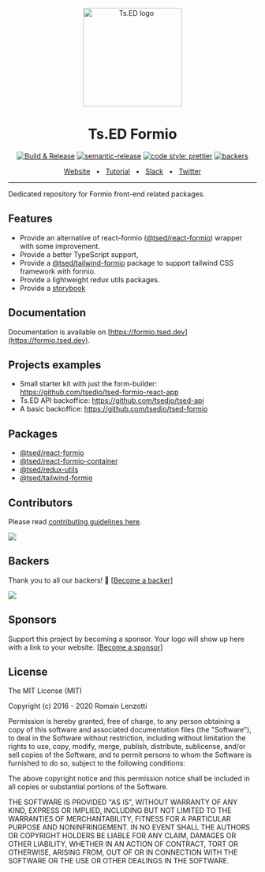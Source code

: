 <p style="text-align: center" align="center">
 <a href="https://tsed.dev" target="_blank"><img src="https://tsed.dev/tsed-og.png" width="200" alt="Ts.ED logo"/></a>
</p>

<div align="center">

   <h1>Ts.ED Formio</h1>

[![Build & Release](https://github.com/tsedio/tsed-formio/actions/workflows/build.yml/badge.svg)](https://github.com/tsedio/tsed-formio/actions/workflows/build.yml)
[![semantic-release](https://img.shields.io/badge/%20%20%F0%9F%93%A6%F0%9F%9A%80-semantic--release-e10079.svg)](https://github.com/semantic-release/semantic-release)
[![code style: prettier](https://img.shields.io/badge/code_style-prettier-ff69b4.svg?style=flat-square)](https://github.com/prettier/prettier)
[![backers](https://opencollective.com/tsed/tiers/badge.svg)](https://opencollective.com/tsed)

</div>

<div align="center">
  <a href="https://tsed.dev/">Website</a>
  <span>&nbsp;&nbsp;•&nbsp;&nbsp;</span>
  <a href="https://tsed.dev/tutorials/prisma.html">Tutorial</a>
  <span>&nbsp;&nbsp;•&nbsp;&nbsp;</span>
  <a href="https://slack.tsed.dev">Slack</a>
  <span>&nbsp;&nbsp;•&nbsp;&nbsp;</span>
  <a href="https://twitter.com/TsED_io">Twitter</a>
</div>

<hr />

Dedicated repository for Formio front-end related packages.

## Features

- Provide an alternative of react-formio ([@tsed/react-formio](./packages/react-formio/readme.md)) wrapper with some improvement.
- Provide a better TypeScript support,
- Provide a [@tsed/tailwind-formio](./packages/tailwind-formio/readme.md) package to support tailwind CSS framework with formio.
- Provide a lightweight redux utils packages.
- Provide a [storybook](https://formio.tsed.dev)

## Documentation

Documentation is available on [https://formio.tsed.dev](https://formio.tsed.dev).

## Projects examples

- Small starter kit with just the form-builder: https://github.com/tsedio/tsed-formio-react-app
- Ts.ED API backoffice: https://github.com/tsedio/tsed-api
- A basic backoffice: https://github.com/tsedio/tsed-formio

## Packages

- [@tsed/react-formio](./packages/react-formio/readme.md)
- [@tsed/react-formio-container](./packages/react-formio-container/readme.md)
- [@tsed/redux-utils](./packages/redux-utils/readme.md)
- [@tsed/tailwind-formio](./packages/tailwind-formio/readme.md)

## Contributors

Please read [contributing guidelines here](./CONTRIBUTING.md).

<a href="https://github.com/TypedProject/tsed/graphs/contributors"><img src="https://opencollective.com/tsed/contributors.svg?width=890" /></a>

## Backers

Thank you to all our backers! 🙏 [[Become a backer](https://opencollective.com/tsed#backer)]

<a href="https://opencollective.com/tsed#backers" target="_blank"><img src="https://opencollective.com/tsed/tiers/backer.svg?width=890"></a>

## Sponsors

Support this project by becoming a sponsor. Your logo will show up here with a link to your website. [[Become a sponsor](https://opencollective.com/tsed#sponsor)]

## License

The MIT License (MIT)

Copyright (c) 2016 - 2020 Romain Lenzotti

Permission is hereby granted, free of charge, to any person obtaining a copy of this software and associated documentation files (the "Software"), to deal in the Software without restriction, including without limitation the rights to use, copy, modify, merge, publish, distribute, sublicense, and/or sell copies of the Software, and to permit persons to whom the Software is furnished to do so, subject to the following conditions:

The above copyright notice and this permission notice shall be included in all copies or substantial portions of the Software.

THE SOFTWARE IS PROVIDED "AS IS", WITHOUT WARRANTY OF ANY KIND, EXPRESS OR IMPLIED, INCLUDING BUT NOT LIMITED TO THE WARRANTIES OF MERCHANTABILITY, FITNESS FOR A PARTICULAR PURPOSE AND NONINFRINGEMENT. IN NO EVENT SHALL THE AUTHORS OR COPYRIGHT HOLDERS BE LIABLE FOR ANY CLAIM, DAMAGES OR OTHER LIABILITY, WHETHER IN AN ACTION OF CONTRACT, TORT OR OTHERWISE, ARISING FROM, OUT OF OR IN CONNECTION WITH THE SOFTWARE OR THE USE OR OTHER DEALINGS IN THE SOFTWARE.

[travis]: https://travis-ci.org/
